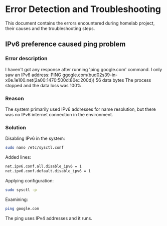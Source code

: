 # Error Detection and Troubleshooting

This document contains the errors encountered during homelab project, their causes and the troubleshooting steps.


## 


## IPv6 preference caused ping problem

### Error description

I haven't got any response after running 'ping google.com' command. I only saw an IPv6 address:
PING ggogle.com(bud02s39-in-x0e.1e100.net(2a00:1470:500d:80e::200d)) 56 data bytes
The process stopped and the data loss was 100%.

### Reason

The system primarily used IPv6 addresses for name resolution, but there was no IPv6 internet connection in the environment.

### Solution

Disabling IPv6 in the system:

```bash
sudo nano /etc/sysctl.conf
```

Added lines:

```bash
net.ipv6.conf.all.disable_ipv6 = 1
net.ipv6.conf.default.disable_ipv6 = 1
```

Applying configuration:

```bash
sudo sysctl -p
```

Examining:

```bash
ping google.com
```
The ping uses IPv4 addresses and it runs.


